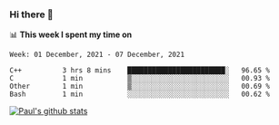 ### Hi there 👋

📊 **This week I spent my time on**
<!--START_SECTION:waka-->
```text
Week: 01 December, 2021 - 07 December, 2021

C++          3 hrs 8 mins    ████████████████████████░   96.65 % 
C            1 min           ▒░░░░░░░░░░░░░░░░░░░░░░░░   00.93 % 
Other        1 min           ▒░░░░░░░░░░░░░░░░░░░░░░░░   00.69 % 
Bash         1 min           ░░░░░░░░░░░░░░░░░░░░░░░░░   00.62 % 
```
<!--END_SECTION:waka-->


[![Paul's github stats](https://github-readme-stats.vercel.app/api?username=mickeyouyou&theme=dracula&show_icons=true)](https://github.com/anuraghazra/github-readme-stats)

